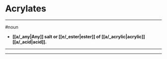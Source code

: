 # Acrylates
---
#noun
- **[[a/_any|Any]] salt or [[e/_ester|ester]] of [[a/_acrylic|acrylic]] [[a/_acid|acid]].**
---
---

